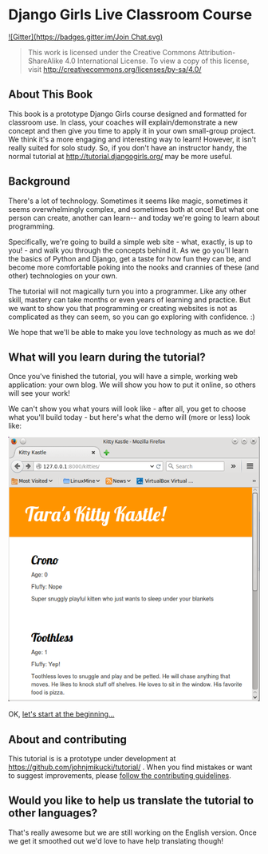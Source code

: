 # Django Girls Live Classroom Course
[![Gitter](https://badges.gitter.im/Join Chat.svg)](https://gitter.im/DjangoGirls/tutorial?utm_source=badge&utm_medium=badge&utm_campaign=pr-badge&utm_content=badge)

> This work is licensed under the Creative Commons Attribution-ShareAlike 4.0
International License. To view a copy of this license, visit
http://creativecommons.org/licenses/by-sa/4.0/


## About This Book

This book is a prototype Django Girls course designed and formatted for classroom use.  In class, your coaches will explain/demonstrate a new concept and then give you time to apply it in your own small-group project.  We think it's a more engaging and interesting way to learn!  However, it isn't really suited for solo study.  So, if you don't have an instructor handy, the normal tutorial at http://tutorial.djangogirls.org/ may be more useful.

## Background

There's a lot of technology.  Sometimes it seems like magic, sometimes it seems overwhelmingly complex, and sometimes both at once!  But what one person can create, another can learn-- and today we're going to learn about programming.

Specifically, we're going to build a simple web site - what, exactly, is up to you! - and walk you through the concepts behind it.  As we go you'll learn the basics of Python and Django, get a taste for how fun they can be, and become more comfortable poking into the nooks and crannies of these (and other) technologies on your own. 

The tutorial will not magically turn you into a programmer.  Like any other skill, mastery can take months or even years of learning and practice. But we want to show you that programming or creating websites is not as complicated as they can seem, so you can go exploring with confidence. :)

We hope that we'll be able to make you love technology as much as we do!

## What will you learn during the tutorial?

Once you've finished the tutorial, you will have a simple, working web application: your own blog. We will show you how to put it online, so others will see your work!

We can't show you what yours will look like - after all, you get to choose what you'll build today - but here's what the demo will (more or less) look like:

![Figure 0.1](css/images/final.png)


OK, [let's start at the beginning...](./how_the_internet_works/README.md)

## About and contributing

This tutorial is is a prototype under development at https://github.com/johnjmikucki/tutorial/ . When you find mistakes or want to suggest improvements, please [follow the contributing guidelines](https://github.com/johnjmikucki/tutorial/blob/master/CONTRIBUTING.md).

## Would you like to help us translate the tutorial to other languages?

That's really awesome but we are still working on the English version.  Once we get it smoothed out we'd love to have help translating though!
